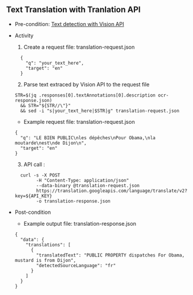 ## Text Translation with Tranlation API

- Pre-condition: [Text detection with Vision API](https://mohoazure.github.io/google%20cloud%20ML/text%20detection)

- Activity
  1. Create a request file: translation-request.json 
  ```
    {
      "q": "your_text_here",
      "target": "en"
    }
  ```
  
  2. Parse text extraced by Vision API to the request file
    ```
    STR=$(jq .responses[0].textAnnotations[0].description ocr-response.json) 
      && STR="${STR//\"}" 
      && sed -i "s|your_text_here|$STR|g" translation-request.json
    ```
    
    * Example request file: translation-request.json
    ```
    {
      "q": "LE BIEN PUBLIC\nles dépêches\nPour Obama,\nla moutarde\nest\nde Dijon\n",
      "target": "en"
    }
    ```

  3. API call :
  ```
    curl -s -X POST 
          -H "Content-Type: application/json" 
          --data-binary @translation-request.json 
          https://translation.googleapis.com/language/translate/v2?key=${API_KEY} 
          -o translation-response.json
  ```

- Post-condition
  * Example output file: translation-response.json
  ```
  {
    "data": {
      "translations": [
        {
          "translatedText": "PUBLIC PROPERTY dispatches For Obama, mustard is from Dijon",
          "detectedSourceLanguage": "fr"
        }
      ]
    }
  }
```
